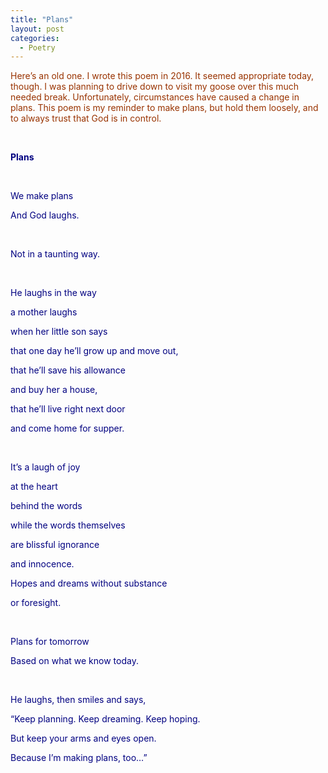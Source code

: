 ```yaml
---
title: "Plans"
layout: post
categories:  
  - Poetry
---
```

<p><span style="color: #993300;">Here&rsquo;s an old one. I wrote this poem in 2016. It seemed appropriate today, though. I was planning to drive down to visit my goose over this much needed break. Unfortunately, circumstances have caused a change in plans. This poem is my reminder to make plans, but hold them loosely, and to always trust that God is in control.</span></p>
<p><span style="color: #993300;">&nbsp;</span></p>
<p><span style="color: #000080;"><strong>Plans</strong></span></p>
<p><span style="color: #000080;"><strong>&nbsp;</strong></span></p>
<p><span style="color: #000080;">We make plans</span></p>
<p><span style="color: #000080;">And God laughs.</span></p>
<p><span style="color: #000080;">&nbsp;</span></p>
<p><span style="color: #000080;">Not in a taunting way.</span></p>
<p><span style="color: #000080;">&nbsp;</span></p>
<p><span style="color: #000080;">He laughs in the way</span></p>
<p><span style="color: #000080;">a mother laughs</span></p>
<p><span style="color: #000080;">when her little son says</span></p>
<p><span style="color: #000080;">that one day he&rsquo;ll grow up and move out,</span></p>
<p><span style="color: #000080;">that he&rsquo;ll save his allowance</span></p>
<p><span style="color: #000080;">and buy her a house,</span></p>
<p><span style="color: #000080;">that he&rsquo;ll live right next door</span></p>
<p><span style="color: #000080;">and come home for supper.</span></p>
<p><span style="color: #000080;">&nbsp;</span></p>
<p><span style="color: #000080;">It&rsquo;s a laugh of joy</span></p>
<p><span style="color: #000080;">at the heart</span></p>
<p><span style="color: #000080;">behind the words</span></p>
<p><span style="color: #000080;">while the words themselves</span></p>
<p><span style="color: #000080;">are blissful ignorance</span></p>
<p><span style="color: #000080;">and innocence.</span></p>
<p><span style="color: #000080;">Hopes and dreams without substance</span></p>
<p><span style="color: #000080;">or foresight.</span></p>
<p><span style="color: #000080;">&nbsp;</span></p>
<p><span style="color: #000080;">Plans for tomorrow</span></p>
<p><span style="color: #000080;">Based on what we know today.</span></p>
<p><span style="color: #000080;">&nbsp;</span></p>
<p><span style="color: #000080;">He laughs, then smiles and says,</span></p>
<p><span style="color: #000080;">&ldquo;Keep planning. Keep dreaming. Keep hoping.</span></p>
<p><span style="color: #000080;">But keep your arms and eyes open.</span></p>
<p><span style="color: #000080;">Because I&rsquo;m making plans, too&hellip;&rdquo;</span></p>
<p><span style="color: #000080;">&nbsp;</span></p>
